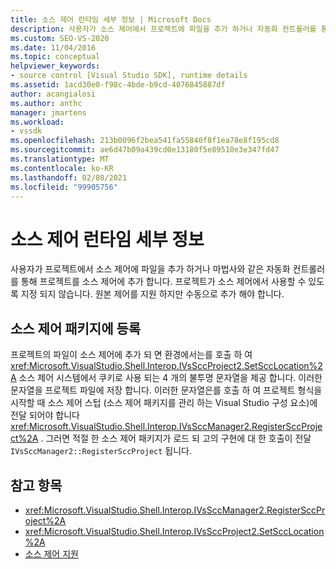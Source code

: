 ```yaml
---
title: 소스 제어 런타임 세부 정보 | Microsoft Docs
description: 사용자가 소스 제어에서 프로젝트에 파일을 추가 하거나 자동화 컨트롤러를 통해 프로젝트를 소스 제어에 추가 하는 방법에 대해 알아봅니다.
ms.custom: SEO-VS-2020
ms.date: 11/04/2016
ms.topic: conceptual
helpviewer_keywords:
- source control [Visual Studio SDK], runtime details
ms.assetid: 1acd30e0-f98c-4bde-b9cd-4076845887df
author: acangialosi
ms.author: anthc
manager: jmartens
ms.workload:
- vssdk
ms.openlocfilehash: 213b0096f2bea541fa55840f8f1ea78e8f195cd8
ms.sourcegitcommit: ae6d47b09a439cd0e13180f5e89510e3e347fd47
ms.translationtype: MT
ms.contentlocale: ko-KR
ms.lasthandoff: 02/08/2021
ms.locfileid: "99905756"
---
```

# <a name="source-control-runtime-details"></a>소스 제어 런타임 세부 정보
사용자가 프로젝트에서 소스 제어에 파일을 추가 하거나 마법사와 같은 자동화 컨트롤러를 통해 프로젝트를 소스 제어에 추가 합니다. 프로젝트가 소스 제어에서 사용할 수 있도록 지정 되지 않습니다. 원본 제어를 지원 하지만 수동으로 추가 해야 합니다.

## <a name="registering-with-a-source-control-package"></a>소스 제어 패키지에 등록
 프로젝트의 파일이 소스 제어에 추가 되 면 환경에서는를 호출 하 여 <xref:Microsoft.VisualStudio.Shell.Interop.IVsSccProject2.SetSccLocation%2A> 소스 제어 시스템에서 쿠키로 사용 되는 4 개의 불투명 문자열을 제공 합니다. 이러한 문자열을 프로젝트 파일에 저장 합니다. 이러한 문자열은를 호출 하 여 프로젝트 형식을 시작할 때 소스 제어 스텁 (소스 제어 패키지를 관리 하는 Visual Studio 구성 요소)에 전달 되어야 합니다 <xref:Microsoft.VisualStudio.Shell.Interop.IVsSccManager2.RegisterSccProject%2A> . 그러면 적절 한 소스 제어 패키지가 로드 되 고의 구현에 대 한 호출이 전달 `IVsSccManager2::RegisterSccProject` 됩니다.

## <a name="see-also"></a>참고 항목
- <xref:Microsoft.VisualStudio.Shell.Interop.IVsSccManager2.RegisterSccProject%2A>
- <xref:Microsoft.VisualStudio.Shell.Interop.IVsSccProject2.SetSccLocation%2A>
- [소스 제어 지원](../../extensibility/internals/supporting-source-control.md)
